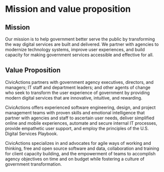 # Mission and value proposition

## Mission

Our mission is to help government better serve the public by transforming the way digital services are built and delivered. We partner with agencies to modernize technology systems, improve user experiences, and build capacity for making government services accessible and effective for all.

## Value Proposition

CivicActions partners with government agency executives, directors, and managers; IT staff and department leaders; and other agents of change who seek to transform the user experience of government by providing modern digital services that are innovative, intuitive, and rewarding.

CivicActions offers experienced software engineering, design, and project management teams with proven skills and emotional intelligence that partner with agencies and staff to ascertain user needs, deliver simplified online and mobile experiences, automate and secure internal IT processes, provide empathetic user support, and employ the principles of the U.S. Digital Services Playbook.

CivicActions specializes in and advocates for agile ways of working and thinking, free and open source software and data, collaboration and training for client capacity building, and the empowerment of teams to accomplish agency objectives on time and on budget while fostering a culture of government transformation.
